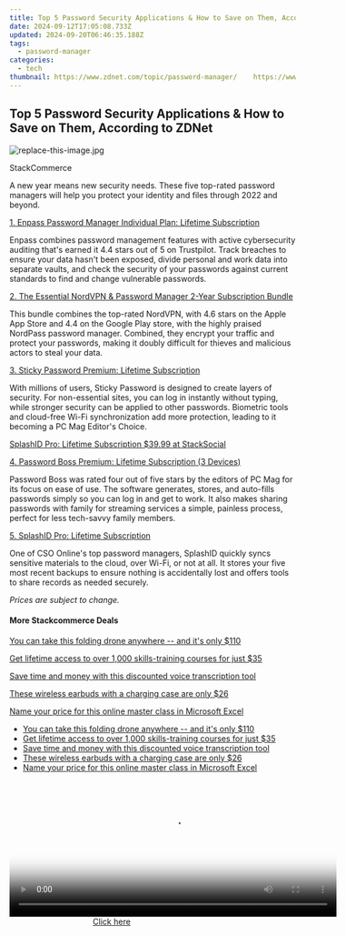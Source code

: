 ```yaml
---
title: Top 5 Password Security Applications & How to Save on Them, According to ZDNet
date: 2024-09-12T17:05:08.733Z
updated: 2024-09-20T06:46:35.188Z
tags:
  - password-manager
categories:
  - tech
thumbnail: https://www.zdnet.com/topic/password-manager/    https://www.zdnet.com/a/img/resize/8f4e3d464e24f2e2236ae88890f4ca682468cf44/2022/01/10/5dae4cef-883b-4c25-8eb6-867e7f041116/zd-enpass.jpg?width=170&height=128&fit=crop&auto=webp
---
```


## Top 5 Password Security Applications & How to Save on Them, According to ZDNet

![replace-this-image.jpg](https://www.zdnet.com/a/img/resize/d81def42f17a240e66420b21f8edd0c97959b1f5/2022/01/10/5dae4cef-883b-4c25-8eb6-867e7f041116/zd-enpass.jpg?auto=webp&width=1280)

StackCommerce

A new year means new security needs. These five top-rated password managers will help you protect your identity and files through 2022 and beyond.

[1\. Enpass Password Manager Individual Plan: Lifetime Subscription](https://stacksocial.com/sales/enpass-plan-lifetime-subscriptions)

Enpass combines password management features with active cybersecurity auditing that's earned it 4.4 stars out of 5 on Trustpilot. Track breaches to ensure your data hasn't been exposed, divide personal and work data into separate vaults, and check the security of your passwords against current standards to find and change vulnerable passwords. 

[2\. The Essential NordVPN & Password Manager 2-Year Subscription Bundle](https://stacksocial.com/sales/the-essential-nord-2-year-subscription-bundle)

This bundle combines the top-rated NordVPN, with 4.6 stars on the Apple App Store and 4.4 on the Google Play store, with the highly praised NordPass password manager. Combined, they encrypt your traffic and protect your passwords, making it doubly difficult for thieves and malicious actors to steal your data.

[3\. Sticky Password Premium: Lifetime Subscription](https://stacksocial.com/sales/sticky-password-premium-lifetime-subscription-4)

With millions of users, Sticky Password is designed to create layers of security. For non-essential sites, you can log in instantly without typing, while stronger security can be applied to other passwords. Biometric tools and cloud-free Wi-Fi synchronization add more protection, leading to it becoming a PC Mag Editor's Choice.

[SplashID Pro: Lifetime Subscription $39.99 at StackSocial](https://stacksocial.com/sales/splashid-pro-lifetime-plan?sid=zd-%5F%5FCOM%5FCLICK%5FID%5F%5F-dtp&aid=a-ceempx7z)

[4\. Password Boss Premium: Lifetime Subscription (3 Devices)](https://stacksocial.com/sales/password-boss-premium-lifetime-subscription-3-devices-2)

Password Boss was rated four out of five stars by the editors of PC Mag for its focus on ease of use. The software generates, stores, and auto-fills passwords simply so you can log in and get to work. It also makes sharing passwords with family for streaming services a simple, painless process, perfect for less tech-savvy family members.

[5\. SplashID Pro: Lifetime Subscription](https://stacksocial.com/sales/splashid-pro-lifetime-plan)

One of CSO Online's top password managers, SplashID quickly syncs sensitive materials to the cloud, over Wi-Fi, or not at all. It stores your five most recent backups to ensure nothing is accidentally lost and offers tools to share records as needed securely.

_Prices are subject to change._

#### More Stackcommerce Deals

[You can take this folding drone anywhere -- and it's only $110](https://www.zdnet.com/article/get-a-folding-drone-you-can-take-with-you-anywhere-for-110/ "You can take this folding drone anywhere  -- and it's only $110")

[Get lifetime access to over 1,000 skills-training courses for just $35](https://www.zdnet.com/article/learn-it-coding-and-design-skills-for-just-20-with-this-course-pack/ "Get lifetime access to over 1,000 skills-training courses for just $35")

[Save time and money with this discounted voice transcription tool](https://www.zdnet.com/article/save-money-and-time-with-this-discounted-voice-transcription-tool/ "Save time and money with this discounted voice transcription tool")

[These wireless earbuds with a charging case are only $26](https://www.zdnet.com/article/get-these-wireless-earbuds-with-a-charging-case-for-just-26/ "These wireless earbuds with a charging case are only $26")

[Name your price for this online master class in Microsoft Excel](https://www.zdnet.com/article/name-your-price-for-this-online-master-class-in-microsoft-excel/ "Name your price for this online master class in Microsoft Excel")

* [You can take this folding drone anywhere -- and it's only $110](https://www.zdnet.com/article/get-a-folding-drone-you-can-take-with-you-anywhere-for-110/ "You can take this folding drone anywhere  -- and it's only $110")
* [Get lifetime access to over 1,000 skills-training courses for just $35](https://www.zdnet.com/article/learn-it-coding-and-design-skills-for-just-20-with-this-course-pack/ "Get lifetime access to over 1,000 skills-training courses for just $35")
* [Save time and money with this discounted voice transcription tool](https://www.zdnet.com/article/save-money-and-time-with-this-discounted-voice-transcription-tool/ "Save time and money with this discounted voice transcription tool")
* [These wireless earbuds with a charging case are only $26](https://www.zdnet.com/article/get-these-wireless-earbuds-with-a-charging-case-for-just-26/ "These wireless earbuds with a charging case are only $26")
* [Name your price for this online master class in Microsoft Excel](https://www.zdnet.com/article/name-your-price-for-this-online-master-class-in-microsoft-excel/ "Name your price for this online master class in Microsoft Excel")

<ins class="adsbygoogle"
     style="display:block"
     data-ad-format="autorelaxed"
     data-ad-client="ca-pub-7571918770474297"
     data-ad-slot="1223367746"></ins>

<ins class="adsbygoogle"
     style="display:block"
     data-ad-client="ca-pub-7571918770474297"
     data-ad-slot="8358498916"
     data-ad-format="auto"
     data-full-width-responsive="true"></ins>



<!-- affiliate ads begin -->
<span id="1982596">
					<video width="576" height="240" style="cursor:pointer"
           poster="//a.impactradius-go.com/display-clicktoplayimage/1982596.png"
           onclick="if(!this.playClicked){this.play();this.setAttribute('controls',true);this.playClicked=true;}">
	   <source src="//a.impactradius-go.com/display-ad/22993-1982596">
	   <img src="//a.impactradius-go.com/display-clicktoplayimage/1982596.png" style="border: none; height: 100%; width: 100%; object-fit: contain">
	</video>
	<div style="width:360px;text-align:center"><a href="javascript:window.open(decodeURIComponent('https%3A%2F%2Fhomestyler.sjv.io%2Fc%2F5597632%2F1982596%2F22993'), '_blank');void(0);">Click here</a></div>
</span>
<img height="0" width="0" src="https://imp.pxf.io/i/5597632/1982596/22993" style="position:absolute;visibility:hidden;" border="0" />
<!-- affiliate ads end -->

